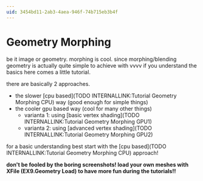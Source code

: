 ```yaml
---
uid: 3454bd11-2ab3-4aea-946f-74b715eb3b4f
---
```


# Geometry Morphing
 
be it image or geometry. morphing is cool. since morphing/blending geometry is actually quite simple to achieve with vvvv if you understand the basics here comes a little tutorial.  

there are basically 2 approaches.   
* the slower [cpu based](TODO INTERNALLINK:Tutorial Geometry Morphing CPU) way (good enough for simple things)  
* the cooler gpu based way (cool for many other things)  
  * varianta 1: using [basic vertex shading](TODO INTERNALLINK:Tutorial Geometry Morphing GPU1)  
  * varianta 2: using [advanced vertex shading](TODO INTERNALLINK:Tutorial Geometry Morphing GPU2)  

for a basic understanding best start with the [cpu based](TODO INTERNALLINK:Tutorial Geometry Morphing CPU) approach!  


**don't be fooled by the boring screenshots! load your own meshes with <span class="node">XFile (EX9.Geometry Load)</span> to have more fun during the tutorials!!**  



